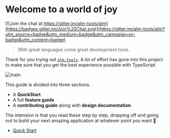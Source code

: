 # Welcome to a world of joy

[![Join the chat at https://gitter.im/alm-tools/alm](https://badges.gitter.im/Join%20Chat.svg)](https://gitter.im/alm-tools/alm?utm_source=badge&utm_medium=badge&utm_campaign=pr-badge&utm_content=badge)

> With great languages come great development tools.

Thank for you trying out [`alm.tools`](http://alm.tools). A lot of effort has gone into this project to make sure that you get the best experience possible with TypeScript.

![main](https://raw.githubusercontent.com/alm-tools/alm-tools.github.io/master/screens/main.png)

This guide is divided into three sections.
* A **QuickStart**
* A full **feature guide**
* A **contributing guide** along with **design documentation**.

The intension is that you read these step by step, dropping off and going out to build your next amazing application at whatever point you want 🌹

* [Quick Start](/quickstart.md)

